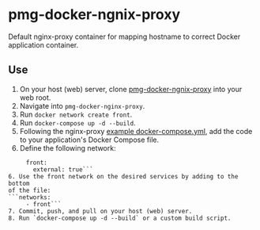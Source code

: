 # pmg-docker-ngnix-proxy

Default nginx-proxy container for mapping hostname to correct Docker application container.

## Use

1. On your host (web) server, clone 
[pmg-docker-ngnix-proxy](https://github.com/summitmedia/pmg-docker-ngnix-proxy)
into your web root.
2. Navigate into `pmg-docker-nginx-proxy`.
3. Run `docker network create front`.
3. Run `docker-compose up -d --build`.
4. Following the nginx-proxy 
[example docker-compose.yml](https://github.com/jwilder/nginx-proxy/blob/master/docker-compose.yml),
add the code to your application's Docker Compose file.
5. Define the following network:
```networks:
     front:
       external: true```
6. Use the front network on the desired services by adding to the bottom
of the file:
```networks:
     - front```
7. Commit, push, and pull on your host (web) server.
8. Run `docker-compose up -d --build` or a custom build script.
